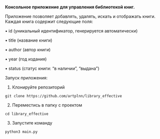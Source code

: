**Консольное приложение для управления библиотекой книг.**

Приложение позволяет добавлять, удалять, искать и отображать книги. Каждая книга содержит следующие поля:

• id (уникальный идентификатор, генерируется автоматически)

• title (название книги)

• author (автор книги)

• year (год издания)

• status (статус книги: “в наличии”, “выдана”)

Запуск приложения:
1. Клонируйте репозиторий
```
git clone https://github.com/artplnn/library_effective
```

2. Переместись в папку с проектом
```
cd library_effective
```

3. Запустите команду
```
python3 main.py
```

